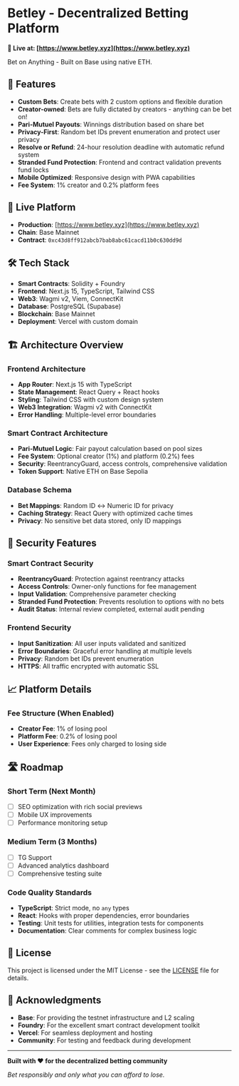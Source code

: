 # Betley - Decentralized Betting Platform

**🎯 Live at: [https://www.betley.xyz](https://www.betley.xyz)**

Bet on Anything - Built on Base using native ETH.

## 🌟 Features
- **Custom Bets**: Create bets with 2 custom options and flexible duration
- **Creator-owned**: Bets are fully dictated by creators - anything can be bet on!
- **Pari-Mutuel Payouts**: Winnings distribution based on share bet
- **Privacy-First**: Random bet IDs prevent enumeration and protect user privacy
- **Resolve or Refund**: 24-hour resolution deadline with automatic refund system
- **Stranded Fund Protection**: Frontend and contract validation prevents fund locks
- **Mobile Optimized**: Responsive design with PWA capabilities
- **Fee System**: 1% creator and 0.2% platform fees

## 🚀 Live Platform
- **Production**: [https://www.betley.xyz](https://www.betley.xyz)
- **Chain**: Base Mainnet
- **Contract**: `0xc43d8ff912abcb7bab8abc61cacd11b0c630dd9d`

## 🛠️ Tech Stack
- **Smart Contracts**: Solidity + Foundry
- **Frontend**: Next.js 15, TypeScript, Tailwind CSS
- **Web3**: Wagmi v2, Viem, ConnectKit
- **Database**: PostgreSQL (Supabase)
- **Blockchain**: Base Mainnet
- **Deployment**: Vercel with custom domain

## 🏗️ Architecture Overview

### Frontend Architecture
- **App Router**: Next.js 15 with TypeScript
- **State Management**: React Query + React hooks
- **Styling**: Tailwind CSS with custom design system
- **Web3 Integration**: Wagmi v2 with ConnectKit
- **Error Handling**: Multiple-level error boundaries

### Smart Contract Architecture
- **Pari-Mutuel Logic**: Fair payout calculation based on pool sizes
- **Fee System**: Optional creator (1%) and platform (0.2%) fees
- **Security**: ReentrancyGuard, access controls, comprehensive validation
- **Token Support**: Native ETH on Base Sepolia

### Database Schema
- **Bet Mappings**: Random ID ↔ Numeric ID for privacy
- **Caching Strategy**: React Query with optimized cache times
- **Privacy**: No sensitive bet data stored, only ID mappings

## 🔐 Security Features

### Smart Contract Security
- **ReentrancyGuard**: Protection against reentrancy attacks
- **Access Controls**: Owner-only functions for fee management
- **Input Validation**: Comprehensive parameter checking
- **Stranded Fund Protection**: Prevents resolution to options with no bets
- **Audit Status**: Internal review completed, external audit pending

### Frontend Security
- **Input Sanitization**: All user inputs validated and sanitized
- **Error Boundaries**: Graceful error handling at multiple levels
- **Privacy**: Random bet IDs prevent enumeration
- **HTTPS**: All traffic encrypted with automatic SSL

## 📈 Platform Details

### Fee Structure (When Enabled)
- **Creator Fee**: 1% of losing pool
- **Platform Fee**: 0.2% of losing pool
- **User Experience**: Fees only charged to losing side

## 🛣️ Roadmap

### Short Term (Next Month)
- [ ] SEO optimization with rich social previews
- [ ] Mobile UX improvements
- [ ] Performance monitoring setup

### Medium Term (3 Months)
- [ ] TG Support
- [ ] Advanced analytics dashboard
- [ ] Comprehensive testing suite

### Code Quality Standards
- **TypeScript**: Strict mode, no `any` types
- **React**: Hooks with proper dependencies, error boundaries
- **Testing**: Unit tests for utilities, integration tests for components
- **Documentation**: Clear comments for complex business logic

## 📄 License

This project is licensed under the MIT License - see the [LICENSE](LICENSE) file for details.

## 🙏 Acknowledgments

- **Base**: For providing the testnet infrastructure and L2 scaling
- **Foundry**: For the excellent smart contract development toolkit
- **Vercel**: For seamless deployment and hosting
- **Community**: For testing and feedback during development

---

**Built with ❤️ for the decentralized betting community**

*Bet responsibly and only what you can afford to lose.*
